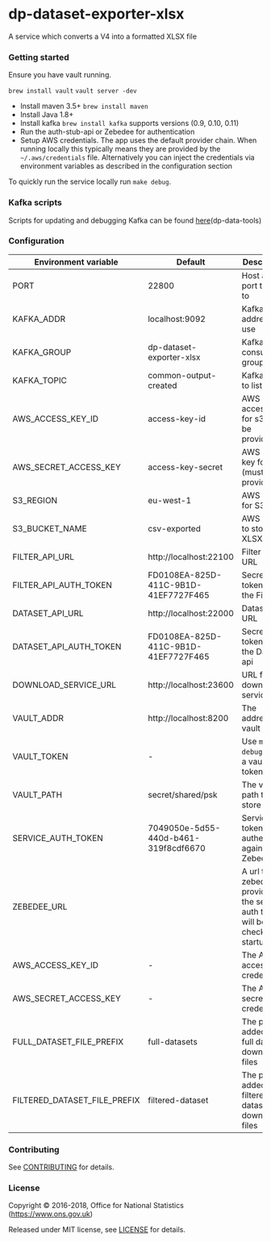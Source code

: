 dp-dataset-exporter-xlsx
================

A service which converts a V4 into a formatted XLSX file

### Getting started

Ensure you have vault running.

`brew install vault`
`vault server -dev`

* Install maven 3.5+ `brew install maven`
* Install Java 1.8+
* Install kafka `brew install kafka` supports versions (0.9, 0.10, 0.11)
* Run the auth-stub-api or Zebedee for authentication
* Setup AWS credentials. The app uses the default provider chain. When running locally this typically means they are provided by the `~/.aws/credentials` file.  Alternatively you can inject the credentials via environment variables as described in the configuration section

To quickly run the service locally run `make debug`. 

### Kafka scripts

Scripts for updating and debugging Kafka can be found [here](https://github.com/ONSdigital/dp-data-tools)(dp-data-tools)

### Configuration

| Environment variable        | Default                              | Description
| ----------------------------|--------------------------------------|---------------------------------
| PORT                        | 22800                                | Host and port to bind to
| KAFKA_ADDR                  | localhost:9092                       | Kafka address to use
| KAFKA_GROUP                 | dp-dataset-exporter-xlsx             | Kafka consumer group name
| KAFKA_TOPIC                 | common-output-created                | Kafka topic to listen to
| AWS_ACCESS_KEY_ID           | access-key-id                        | AWS access id for s3 (must be provided)
| AWS_SECRET_ACCESS_KEY       | access-key-secret                    | AWS secret key for s3 (must be provided)
| S3_REGION                   | eu-west-1                            | AWS region for S3
| S3_BUCKET_NAME              | csv-exported                         | AWS bucket to store the XLSX files
| FILTER_API_URL              | http://localhost:22100               | Filter api URL
| FILTER_API_AUTH_TOKEN       | FD0108EA-825D-411C-9B1D-41EF7727F465 | Secret token to use the Filter api
| DATASET_API_URL             | http://localhost:22000               | Dataset api URL
| DATASET_API_AUTH_TOKEN      | FD0108EA-825D-411C-9B1D-41EF7727F465 | Secret token to use the Dataset api
| DOWNLOAD_SERVICE_URL        | http://localhost:23600               | URL for the download service
| VAULT_ADDR                  | http://localhost:8200                | The address of vault
| VAULT_TOKEN                 | -                                    | Use `make debug` to set a vault token
| VAULT_PATH                  | secret/shared/psk                    | The vault path to store psks
| SERVICE_AUTH_TOKEN          | 7049050e-5d55-440d-b461-319f8cdf6670 | Service token to authenticate against Zebedee
| ZEBEDEE_URL                 |                                      | A url to zebedee, if provided the service auth token will be checked on startup
| AWS_ACCESS_KEY_ID           | -                                    | The AWS access key credential
| AWS_SECRET_ACCESS_KEY       | -                                    | The AWS secret key credential
| FULL_DATASET_FILE_PREFIX    | full-datasets                        | The prefix added to full dataset download files
| FILTERED_DATASET_FILE_PREFIX| filtered-dataset                     | The prefix added to filtered dataset download files

### Contributing

See [CONTRIBUTING](CONTRIBUTING.md) for details.

### License

Copyright © 2016-2018, Office for National Statistics (https://www.ons.gov.uk)

Released under MIT license, see [LICENSE](LICENSE.md) for details.
